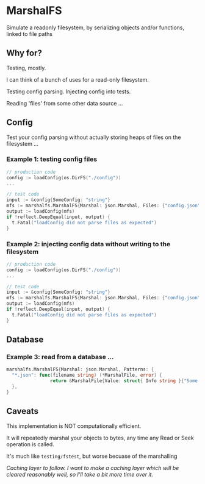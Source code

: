 # MarshalFS

Simulate a readonly filesystem, by serializing objects and/or functions, linked to file paths

## Why for?

Testing, mostly.

I can think of a bunch of uses for a read-only filesystem.

Testing config parsing. Injecting config into tests.

Reading 'files' from some other data source ...

## Config

Test your config parsing without actually storing heaps of files on the filesystem ...

### Example 1: testing config files

```go
// production code
config := loadConfig(os.DirFS("./config"))
...

// test code
input := &config{SomeConfig: "string"}
mfs := marshalfs.MarshalFS{Marshal: json.Marshal, Files: {"config.json": marshalfs.MarshalFile{input}}
output := loadConfig(mfs)
if !reflect.DeepEqual(input, output) {
  t.Fatal("loadConfig did not parse files as expected")
}
```

### Example 2: injecting config data without writing to the filesystem

```go
// production code
config := loadConfig(os.DirFS("./config"))
...

// test code
input := &config{SomeConfig: "string"}
mfs := marshalfs.MarshalFS{Marshal: json.Marshal, Files: {"config.json": marshalfs.MarshalFile{input}}
output := loadConfig(mfs)
if !reflect.DeepEqual(input, output) {
  t.Fatal("loadConfig did not parse files as expected")
}
```
## Database

### Example 3: read from a database ...

```go
marshalfs.MarshalFS{Marshal: json.Marshal, Patterns: {
  "*.json": func(filename string) (*MarshalFile, error) {
				return &MarshalFile{Value: struct{ Info string }{"Some globbed info.\n"}}, nil
  },
}

```

## Caveats

This implementation is NOT computationally efficient.

It will repeatedly marshal your objects to bytes, any time any Read or Seek operation is called.

It's much like `testing/fstest`, but worse becuase of the marshalling

_Caching layer to follow. I want to make a caching layer which will be cleared reasonably well, so I'll take a bit more time over it._
